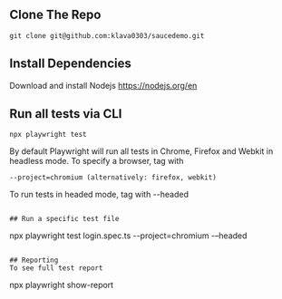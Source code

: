 ## Clone The Repo

```
git clone git@github.com:klava0303/saucedemo.git
```

## Install Dependencies
Download and install Nodejs https://nodejs.org/en

## Run all tests via CLI 
```
npx playwright test 
```

By default Playwright will run all tests in Chrome, Firefox and Webkit in headless mode. 
To specify a browser, tag with 
```
--project=chromium (alternatively: firefox, webkit)
```
To run tests in headed mode, tag with 
--headed 
```

## Run a specific test file
```
npx playwright test login.spec.ts --project=chromium -–headed
```

## Reporting 
To see full test report 
```
npx playwright show-report
```
